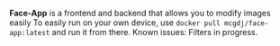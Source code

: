 **Face-App** is a frontend and backend that allows you to modify images easily
To easily run on your own device, use `docker pull mcgdj/face-app:latest` and run it from there.
Known issues: Filters in progress.
